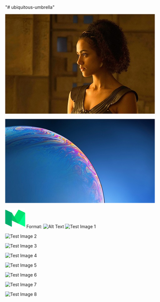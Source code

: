 "# ubiquitous-umbrella" 

![wow](a.jpg)

![natalie](b.jpg)


![GitHub Logo](medium.png)
Format: ![Alt Text](url)
![Test Image 1](3DTest.png)

![Test Image 2]("3DTest.png")

![Test Image 3](/3DTest.png)

![Test Image 4](https://github.com/tograh/testrepository/3DTest.png)

![Test Image 5](https://.../3DTest.png)

![Test Image 6](master/3DTest.png)

![Test Image 7](https://github.com/tograh/testrepository/master/3DTest.png)

![Test Image 8](https://raw.githubusercontent.com/tograh/testrepository/master/3DTest.png)
